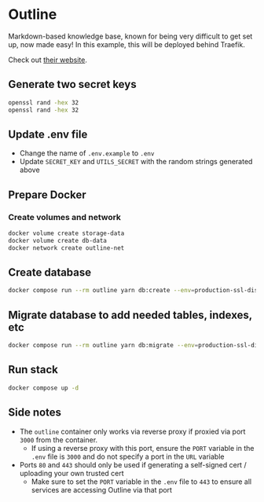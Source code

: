 # Outline

Markdown-based knowledge base, known for being very difficult to get set up, now made easy! In this example, this will be deployed behind Traefik.

Check out [their website](https://www.getoutline.com/).


## Generate two secret keys

```bash
openssl rand -hex 32
openssl rand -hex 32
```

## Update .env file

- Change the name of `.env.example` to `.env`
- Update `SECRET_KEY` and `UTILS_SECRET` with the random strings generated above

## Prepare Docker

### Create volumes and network

```bash
docker volume create storage-data
docker volume create db-data
docker network create outline-net
```

## Create database

```bash
docker compose run --rm outline yarn db:create --env=production-ssl-disabled
```

## Migrate database to add needed tables, indexes, etc

```bash
docker compose run --rm outline yarn db:migrate --env=production-ssl-disabled
```


## Run stack

```bash
docker compose up -d
```


## Side notes

 - The `outline` container only works via reverse proxy if proxied via port `3000` from the container.
   - If using a reverse proxy with this port, ensure the `PORT` variable in the `.env` file is `3000` and do not specify a port in the `URL` variable
 - Ports `80` and `443` should only be used if generating a self-signed cert / uploading your own trusted cert
   - Make sure to set the `PORT` variable in the `.env` file to `443` to ensure all services are accessing Outline via that port
